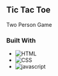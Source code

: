 ## Tic Tac Toe

Two Person Game

### Built With

- ![HTML]
- ![CSS]
- ![javascript]

[css]: https://img.shields.io/badge/CSS-191970?style=for-the-badge&logo=&logoColor=white
[html]: https://img.shields.io/badge/html5-%23E34F26.svg?style=for-the-badge&logo=html5&logoColor=white
[javascript]: https://img.shields.io/badge/javascript-%23323330.svg?style=for-the-badge&logo=javascript&logoColor=%23F7DF1E
